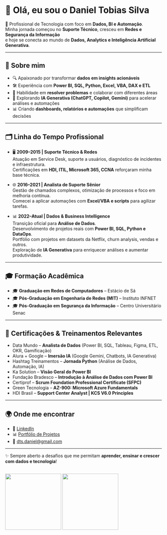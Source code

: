 # 👋 Olá, eu sou o Daniel Tobias Silva  

🚀 Profissional de Tecnologia com foco em **Dados, BI e Automação**.  
Minha jornada começou no **Suporte Técnico**, cresceu em **Redes e Segurança da Informação**  
e hoje se conecta ao mundo de **Dados, Analytics e Inteligência Artificial Generativa**.  

---

## 📌 Sobre mim
- 🔍 Apaixonado por transformar **dados em insights acionáveis**  
- 🛠️ Experiência com **Power BI, SQL, Python, Excel, VBA, DAX e ETL**  
- 🤝 Habilidade em **resolver problemas** e colaborar com diferentes áreas  
- 🤖 Explorando **IA Generativa (ChatGPT, Copilot, Gemini)** para acelerar análises e automações  
- 📊 Criando **dashboards, relatórios e automações** que simplificam decisões  

---

## 🗂️ Linha do Tempo Profissional

- 🖥️ **2009–2015 | Suporte Técnico & Redes**  
  Atuação em Service Desk, suporte a usuários, diagnóstico de incidentes e infraestrutura.  
  Certificações em **HDI, ITIL, Microsoft 365, CCNA** reforçaram minha base técnica.  

- 🌐 **2016–2021 | Analista de Suporte Sênior**  
  Gestão de chamados complexos, otimização de processos e foco em melhoria contínua.  
  Comecei a aplicar automações com **Excel/VBA e scripts** para agilizar tarefas.  

- 📊 **2022–Atual | Dados & Business Intelligence**  
  Transição oficial para **Análise de Dados**.  
  Desenvolvimento de projetos reais com **Power BI, SQL, Python e DataOps**.  
  Portfólio com projetos em datasets da Netflix, churn analysis, vendas e outros.  
  Exploração de **IA Generativa** para enriquecer análises e aumentar produtividade.  

---

## 🎓 Formação Acadêmica

- 🎓 **Graduação em Redes de Computadores** – Estácio de Sá  
- 🎓 **Pós-Graduação em Engenharia de Redes (MIT)** – Instituto INFNET  
- 🎓 **Pós-Graduação em Segurança da Informação** – Centro Universitário Senac  

---

## 🏅 Certificações & Treinamentos Relevantes

- Data Mundo – **Analista de Dados** (Power BI, SQL, Tableau, Figma, ETL, OKR, Gamificação)  
- Alura + Google – **Imersão IA** (Google Gemini, Chatbots, IA Generativa)  
- Hashtag Treinamentos – **Jornada Python** (Análise de Dados, Automação, IA)  
- Ka Solution – **Visão Geral do Power BI**  
- Fundação Bradesco – **Introdução à Análise de Dados com Power BI**  
- Certiprof – **Scrum Foundation Professional Certificate (SFPC)**  
- Green Tecnologia – **AZ-900: Microsoft Azure Fundamentals**  
- HDI Brasil – **Support Center Analyst | KCS V6.0 Principles**  

---

## 🌍 Onde me encontrar

- 💼 [LinkedIn](https://www.linkedin.com/in/danieltobiassilva/)  
- 📊 [Portfólio de Projetos](https://sites.google.com/view/danielt-silva/meu-portfolio)  
- 📧 dts.daniel@gmail.com  

---

✨ Sempre aberto a desafios que me permitam **aprender, ensinar e crescer com dados e tecnologia**!

<br>

<img loading="lazy" height="180em" src="https://github-readme-stats.vercel.app/api/top-langs/?username=Daniel-ia&layout=compact&langs_count=7&theme=dracula"/>
<img loading="lazy" height="180em" src="https://github-readme-stats.vercel.app/api?username=Daniel-ia&show_icons=true&theme=dracula&include_all_commits=true&count_private=true"/>
